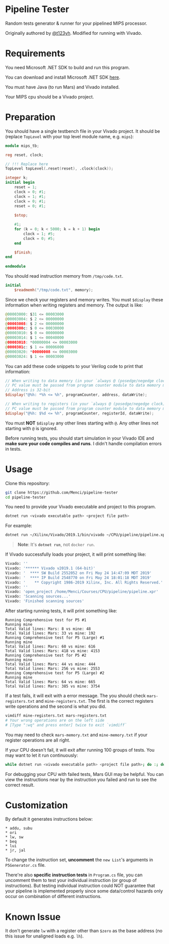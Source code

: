 # Pipeline Tester

Random tests generator & runner for your pipelined MIPS processor.

Originally authored by [@t123yh](https://github.com/t123yh). Modified for running with Vivado.

# Requirements

You need Microsoft .NET SDK to build and run this program.

You can download and install Microsoft .NET SDK [here](https://dotnet.microsoft.com/download).

You must have Java (to run Mars) and Vivado installed.

Your MIPS cpu should be a Vivado project.

# Preparation

You should have a single testbench file in your Vivado project. It should be (replace `TopLevel` with your top level module name, e.g. `mips`):

```verilog
module mips_tb;

reg reset, clock;

// !!! Replace here
TopLevel topLevel(.reset(reset), .clock(clock));

integer k;
initial begin
    reset = 1;
    clock = 0; #1;
    clock = 1; #1;
    clock = 0; #1;
    reset = 0; #1;
    
    $stop;

    #1;
    for (k = 0; k < 5000; k = k + 1) begin
        clock = 1; #5;
        clock = 0; #5;
    end

    $finish;
end
    
endmodule
```

You should read instruction memory from `/tmp/code.txt`.

```verilog
initial
    $readmemh("/tmp/code.txt", memory);
```

Since we check your registers and memory writes. You must `$display` these information when writing registers and memory. The output is like:

```java
@00003000: $31 <= 00003000
@00003004: $ 2 <= 00000000
@00003008: $ 2 <= 00000000
@0000300c: $ 0 <= 00030000
@00003010: $ 0 <= 00000000
@00003014: $ 1 <= 00040000
@00003018: *00000004 <= 00003000
@0000301c: $ 1 <= 00006000
@00003020: *00000008 <= 00003000
@00003024: $ 1 <= 00003000
```

You can add these code snippets to your Verilog code to print that information:

```verilog
// When writing to data memory (in your `always @ (posedge/negedge clock)` block, after your assign statement to data memory, remember to write `begin ... end`)
// PC value must be passed from program counter module to data memory module.
// Address is 32-bit
$display("@%h: *%h <= %h", programCounter, address, dataWrite);

// When writing to registers (in your `always @ (posedge/negedge clock)` block, after your assign statement to registers, remember to write `begin ... end`)
// PC value must be passed from program counter module to data memory module.
$display("@%h: $%d <= %h", programCounter, registerId, dataWrite);
```

You must **NOT** `$display` any other lines starting with `@`. Any other lines not starting with `@` is ignored.

Before running tests, you should start simulation in your Vivado IDE and **make sure your code compiles and runs**. I didn't handle compilation errors in tests.

# Usage

Clone this repository:

```bash
git clone https://github.com/Menci/pipeline-tester
cd pipeline-tester
```

You need to provide your Vivado executable and project to this program.

```bash
dotnet run <vivado executable path> <project file path>
```

For example:

```bash
dotnet run ~/Xilinx/Vivado/2019.1/bin/vivado ~/CPU/pipeline/pipeline.xpr
```

> **Note**: It's **`dotnet run`**, not `docker run`.

If Vivado successfully loads your project, it will print something like:

```bash
Vivado: ''
Vivado: '****** Vivado v2019.1 (64-bit)'
Vivado: '  **** SW Build 2552052 on Fri May 24 14:47:09 MDT 2019'
Vivado: '  **** IP Build 2548770 on Fri May 24 18:01:18 MDT 2019'
Vivado: '    ** Copyright 1986-2019 Xilinx, Inc. All Rights Reserved.'
Vivado: ''
Vivado: 'open_project /home/Menci/Courses/CPU/pipeline/pipeline.xpr'
Vivado: 'Scanning sources...'
Vivado: 'Finished scanning sources'
```

After starting running tests, it will print something like:

```
Running Comprehensive test for P5 #1
Running mine
Total Valid lines: Mars: 8 vs mine: 48
Total Valid lines: Mars: 33 vs mine: 192
Running Comprehensive test for P5 (Large) #1
Running mine
Total Valid lines: Mars: 60 vs mine: 616
Total Valid lines: Mars: 418 vs mine: 4153
Running Comprehensive test for P5 #2
Running mine
Total Valid lines: Mars: 44 vs mine: 444
Total Valid lines: Mars: 256 vs mine: 2553
Running Comprehensive test for P5 (Large) #2
Running mine
Total Valid lines: Mars: 64 vs mine: 665
Total Valid lines: Mars: 385 vs mine: 3754
```

If a test fails, it will exit with a error message. The you should check `mars-registers.txt` and `mine-registers.txt`. The first is the correct registers write operations and the second is what you did.

```bash
vimdiff mine-registers.txt mars-registers.txt
# Your wrong operations are on the left side
# [Type ":wq" and press enter] twice to exit `vimdiff`
```

You may need to check `mars-memory.txt` and `mine-memory.txt` if your register operations are all right.

If your CPU doesn't fail, it will exit after running 100 groups of tests. You may want to let it run continuously:

```bash
while dotnet run <vivado executable path> <project file path>; do :; done
```

For debugging your CPU with failed tests, Mars GUI may be helpful. You can view the instructions near by the instruction you failed and run to see the correct result.

# Customization

By default it generates instructions below:

```
* addu, subu
* ori
* lw, sw
* beq
* lui
* jr, jal
```

To change the instruction set, **uncomment** the `new List`'s arguments in `P5Generator.cs` file.

There're also **specific instruction tests** in `Program.cs` file, you can uncomment them to test your individual instruction (or group of instructions). But testing individual instruction could NOT guarantee that your pipeline is implemented properly since some data/control hazards only occur on combination of different instructions.

# Known Issue

It don't generate `lw` with a register other than `$zero` as the base address (no this issue for unaligned loads e.g. `lh`).

